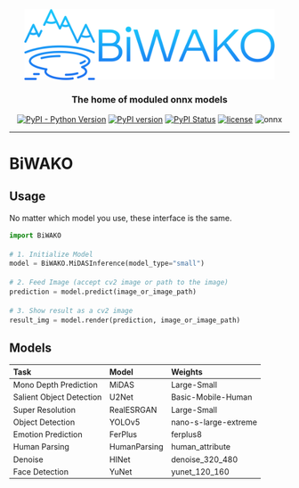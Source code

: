 <div align="center">

<img src="utils/biwako.png" width="450">

### The home of moduled onnx models

[![PyPI - Python Version](https://img.shields.io/pypi/pyversions/NaMAZU)](https://pypi.org/project/NaMAZU/)
[![PyPI version](https://badge.fury.io/py/NaMAZU.svg)](https://badge.fury.io/py/NaMAZU)
[![PyPI Status](https://pepy.tech/badge/NaMAZU)](https://pepy.tech/project/NaMAZU)
[![license](https://img.shields.io/badge/License-GPL--3.0-informational)](https://github.com/NMZ0429/NaMAZU/blob/main/LICENSE)
![onnx](https://img.shields.io/badge/ONNX-1.10-005CED.svg?logo=ONNX&style=popout)

* * *

</div>

# BiWAKO

## Usage

No matter which model you use, these interface is the same.

```python
import BiWAKO

# 1. Initialize Model
model = BiWAKO.MiDASInference(model_type="small")

# 2. Feed Image (accept cv2 image or path to the image)
prediction = model.predict(image_or_image_path)

# 3. Show result as a cv2 image
result_img = model.render(prediction, image_or_image_path)
```

## Models

|Task| Model| Weights|
|:----|:----|:----|
| Mono Depth Prediction | MiDAS | Large-Small |
| Salient Object Detection | U2Net | Basic-Mobile-Human |
| Super Resolution | RealESRGAN | Large-Small |
| Object Detection | YOLOv5 | nano-s-large-extreme |
| Emotion Prediction | FerPlus | ferplus8 |
| Human Parsing | HumanParsing |human_attribute |
| Denoise | HINet | denoise_320_480 |
| Face Detection | YuNet | yunet_120_160 |
